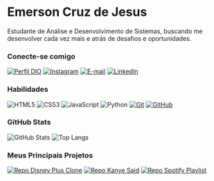 # Emerson Cruz de Jesus

Estudante de Análise e Desenvolvimento de Sistemas, buscando me desenvolver cada vez mais e atrás de desafios e oportunidades.

### Conecte-se comigo

[![Perfil DIO](https://img.shields.io/badge/-Meu%20Perfil%20na%20DIO-30A3DC?style=for-the-badge)](https://web.dio.me/users/emersoncruz73)
[![Instagram](https://img.shields.io/badge/Instagram-000?style=for-the-badge&logo=instagram&logoColor=E94D5F)](https://www.instagram.com/emersonjesus00/)
[![E-mail](https://img.shields.io/badge/-Email-000?style=for-the-badge&logo=microsoft-outlook&logoColor=E94D5F)](mailto:emersoncj777@gmail.com)
[![LinkedIn](https://img.shields.io/badge/-LinkedIn-000?style=for-the-badge&logo=linkedin&logoColor=30A3DC)](https://www.linkedin.com/in/emerson-jesus-b84266195/)

### Habilidades

![HTML5](https://img.shields.io/badge/HTML-000?style=for-the-badge&logo=html5&logoColor=f5800b)
![CSS3](https://img.shields.io/badge/CSS3-000?style=for-the-badge&logo=css3&logoColor=30A3DC)
![JavaScript](https://img.shields.io/badge/JavaScript-000?style=for-the-badge&logo=javascript&logoColor=e7e316)
![Python](https://img.shields.io/badge/Python-000?style=for-the-badge&logo=python&logoColor=30A3DC)
[![Git](https://img.shields.io/badge/Git-000?style=for-the-badge&logo=git&logoColor=f5800b)](https://git-scm.com/doc)
[![GitHub](https://img.shields.io/badge/GitHub-000?style=for-the-badge&logo=github&logoColor=fff)](https://docs.github.com/)

### GitHub Stats

![GitHub Stats](https://github-readme-stats.vercel.app/api?username=EmersonJesus&theme=transparent&bg_color=000&border_color=30A3DC&show_icons=true&icon_color=30A3DC&title_color=E94D5F&text_color=FFF)
![Top Langs](https://github-readme-stats-git-masterrstaa-rickstaa.vercel.app/api/top-langs/?username=EmersonJesus&layout=compact&bg_color=000&border_color=30A3DC&title_color=E94D5F&text_color=FFF)


### Meus Principais Projetos


[![Repo Disney Plus Clone](https://github-readme-stats.vercel.app/api/pin/?username=EmersonJesus&repo=Disney-Plus-Clone&bg_color=000&border_color=30A3DC&show_icons=true&icon_color=30A3DC&title_color=E94D5F&text_color=FFF)](https://github.com/EmersonJesus/Disney-Plus-Clone)
[![Repo Kanye Said](https://github-readme-stats.vercel.app/api/pin/?username=EmersonJesus&repo=Kanye-Said&bg_color=000&border_color=30A3DC&show_icons=true&icon_color=30A3DC&title_color=E94D5F&text_color=FFF)](https://github.com/EmersonJesus/Kanye-Said)
[![Repo Spotify Playlist](https://github-readme-stats.vercel.app/api/pin/?username=EmersonJesus&repo=Spotify-Playlist-Generator&bg_color=000&border_color=30A3DC&show_icons=true&icon_color=30A3DC&title_color=E94D5F&text_color=FFF)](https://github.com/EmersonJesus/Spotify-Playlist-Generator)
